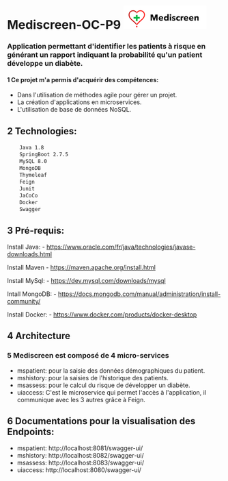 # Mediscreen-OC-P9                                                                              ![Alt text](https://github.com/codedidier/Mediscreen-OC-P9/blob/main/uiaccess/src/main/resources/static/Logo_Mediscreen.jpeg)
### Application permettant d'identifier les patients à risque en générant un rapport indiquant la probabilité qu'un patient développe un diabète.
#### 1 Ce projet m'a permis d'acquérir des compétences:
- Dans l'utilisation de méthodes agile pour gérer un projet.
- La création d'applications en microservices.
- L'utilisation de base de données NoSQL. 

## 2 Technologies:
        Java 1.8
        SpringBoot 2.7.5
        MySQL 8.0
        MongoDB 			     
        Thymeleaf   
        Feign
        Junit
        JaCoCo 			    
        Docker	    
        Swagger
        
## 3 Pré-requis:
Install Java: - https://www.oracle.com/fr/java/technologies/javase-downloads.html

Install Maven - https://maven.apache.org/install.html

Install MySql: - https://dev.mysql.com/downloads/mysql

Intall MongoDB: - https://docs.mongodb.com/manual/administration/install-community/

Install Docker: - https://www.docker.com/products/docker-desktop

## 4 Architecture
### 5 Mediscreen est composé de 4 micro-services
- mspatient: pour la saisie des données démographiques du patient.
- mshistory: pour la saisies de l'historique des patients.
- msassess: pour le calcul du risque de développer un diabète.
- uiaccess: C'est le microservice qui permet l'accès à l'application, il communique avec les 3 autres grâce à Feign.

## 6 Documentations pour la visualisation des Endpoints:
- mspatient: http://localhost:8081/swagger-ui/
- mshistory: http://localhost:8082/swagger-ui/
- msassess:  http://localhost:8083/swagger-ui/
- uiaccess:  http://localhost:8080/swagger-ui/



